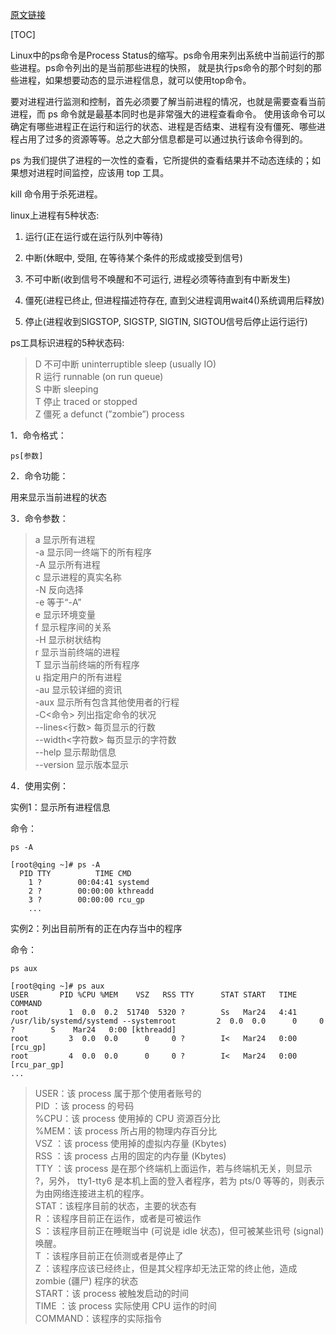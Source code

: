 [原文链接](https://www.cnblogs.com/peida/archive/2012/12/19/2824418.html)

[TOC]

Linux中的ps命令是Process Status的缩写。ps命令用来列出系统中当前运行的那些进程。ps命令列出的是当前那些进程的快照，
就是执行ps命令的那个时刻的那些进程，如果想要动态的显示进程信息，就可以使用top命令。

要对进程进行监测和控制，首先必须要了解当前进程的情况，也就是需要查看当前进程，而 ps 命令就是最基本同时也是非常强大的进程查看命令。
使用该命令可以确定有哪些进程正在运行和运行的状态、进程是否结束、进程有没有僵死、哪些进程占用了过多的资源等等。总之大部分信息都是可以通过执行该命令得到的。

ps 为我们提供了进程的一次性的查看，它所提供的查看结果并不动态连续的；如果想对进程时间监控，应该用 top 工具。

kill 命令用于杀死进程。

linux上进程有5种状态: 

1. 运行(正在运行或在运行队列中等待) 

2. 中断(休眠中, 受阻, 在等待某个条件的形成或接受到信号) 

3. 不可中断(收到信号不唤醒和不可运行, 进程必须等待直到有中断发生) 

4. 僵死(进程已终止, 但进程描述符存在, 直到父进程调用wait4()系统调用后释放) 

5. 停止(进程收到SIGSTOP, SIGSTP, SIGTIN, SIGTOU信号后停止运行运行) 

ps工具标识进程的5种状态码: 

> D 不可中断 uninterruptible sleep (usually IO)   
R 运行 runnable (on run queue)   
S 中断 sleeping   
T 停止 traced or stopped   
Z 僵死 a defunct (”zombie”) process   

1．命令格式：

```
ps[参数]
```

2．命令功能：

用来显示当前进程的状态

3．命令参数：

> a  显示所有进程  
-a 显示同一终端下的所有程序  
-A 显示所有进程  
c  显示进程的真实名称  
-N 反向选择  
-e 等于“-A”  
e  显示环境变量  
f  显示程序间的关系  
-H 显示树状结构  
r  显示当前终端的进程  
T  显示当前终端的所有程序  
u  指定用户的所有进程  
-au 显示较详细的资讯  
-aux 显示所有包含其他使用者的行程   
-C<命令> 列出指定命令的状况  
--lines<行数> 每页显示的行数  
--width<字符数> 每页显示的字符数  
--help 显示帮助信息  
--version 显示版本显示

4．使用实例：

实例1：显示所有进程信息

命令：

```
ps -A

[root@qing ~]# ps -A
  PID TTY          TIME CMD
    1 ?        00:04:41 systemd
    2 ?        00:00:00 kthreadd
    3 ?        00:00:00 rcu_gp
    ...
```
实例2：列出目前所有的正在内存当中的程序

命令：

```
ps aux

[root@qing ~]# ps aux
USER       PID %CPU %MEM    VSZ   RSS TTY      STAT START   TIME COMMAND
root         1  0.0  0.2  51740  5320 ?        Ss   Mar24   4:41 /usr/lib/systemd/systemd --systemroot         2  0.0  0.0      0     0 ?        S    Mar24   0:00 [kthreadd]
root         3  0.0  0.0      0     0 ?        I<   Mar24   0:00 [rcu_gp]
root         4  0.0  0.0      0     0 ?        I<   Mar24   0:00 [rcu_par_gp]
...
```

> USER：该 process 属于那个使用者账号的  
PID ：该 process 的号码  
%CPU：该 process 使用掉的 CPU 资源百分比  
%MEM：该 process 所占用的物理内存百分比  
VSZ ：该 process 使用掉的虚拟内存量 (Kbytes)  
RSS ：该 process 占用的固定的内存量 (Kbytes)  
TTY ：该 process 是在那个终端机上面运作，若与终端机无关，则显示 ?，另外， tty1-tty6 是本机上面的登入者程序，若为 pts/0 等等的，则表示为由网络连接进主机的程序。  
STAT：该程序目前的状态，主要的状态有  
R ：该程序目前正在运作，或者是可被运作  
S ：该程序目前正在睡眠当中 (可说是 idle 状态)，但可被某些讯号 (signal) 唤醒。  
T ：该程序目前正在侦测或者是停止了  
Z ：该程序应该已经终止，但是其父程序却无法正常的终止他，造成 zombie (疆尸) 程序的状态  
START：该 process 被触发启动的时间  
TIME ：该 process 实际使用 CPU 运作的时间  
COMMAND：该程序的实际指令